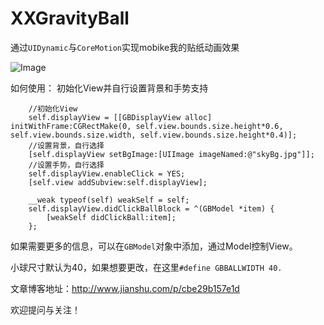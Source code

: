 # XXGravityBall
通过`UIDynamic`与`CoreMotion`实现mobike我的贴纸动画效果

![Image](https://github.com/xxg90s/XXGravityBall/blob/master/MainViewDisplay.png)

如何使用：
初始化View并自行设置背景和手势支持
```
    //初始化View
    self.displayView = [[GBDisplayView alloc] initWithFrame:CGRectMake(0, self.view.bounds.size.height*0.6, self.view.bounds.size.width, self.view.bounds.size.height*0.4)];
    //设置背景，自行选择
    [self.displayView setBgImage:[UIImage imageNamed:@"skyBg.jpg"]];
    //设置手势，自行选择
    self.displayView.enableClick = YES;
    [self.view addSubview:self.displayView];
    
    __weak typeof(self) weakSelf = self;
    self.displayView.didClickBallBlock = ^(GBModel *item) {
        [weakSelf didClickBall:item];
    };

```
如果需要更多的信息，可以在`GBModel`对象中添加，通过Model控制View。

小球尺寸默认为40，如果想要更改，在这里`#define GBBALLWIDTH 40.`

文章博客地址：http://www.jianshu.com/p/cbe29b157e1d

欢迎提问与关注！
